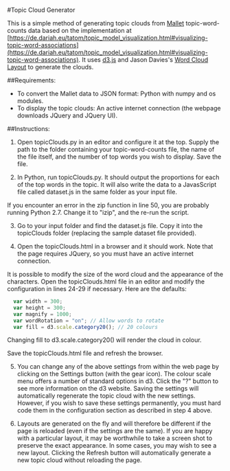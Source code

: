 #Topic Cloud Generator

This is a simple method of generating topic clouds from [Mallet](http://mallet.cs.umass.edu/index.php) topic-word-counts data based on the implementation at [https://de.dariah.eu/tatom/topic_model_visualization.html#visualizing-topic-word-associations](https://de.dariah.eu/tatom/topic_model_visualization.html#visualizing-topic-word-associations). It uses [d3.js](http://d3js.org/) and Jason Davies's [Word Cloud Layout](https://github.com/jasondavies/d3-cloud) to generate the clouds.

##Requirements:

* To convert the Mallet data to JSON format: Python with numpy and os modules.
* To display the topic clouds: An active internet connection (the webpage downloads JQuery and JQuery UI).

##Instructions:
1. Open topicClouds.py in an editor and configure it at the top. Supply the path to the folder containing your topic-word-counts file, the name of the file itself, and the number of top words you wish to display. Save the file.

2. In Python, run topicClouds.py. It should output the proportions for each of the top words in the topic. It will also write the data to a JavasScript file called dataset.js in the same folder as your input file.

  If you encounter an error in the zip function in line 50, you are probably running Python 2.7. Change it to "izip", and the re-run the script.

3. Go to your input folder and find the dataset.js file. Copy it into the topicClouds folder (replacing the sample dataset file provided).

4. Open the topicClouds.html in a browser and it should work. Note that the page requires JQuery, so you must have an active internet connection.

  It is possible to modify the size of the word cloud and the appearance of the characters. Open the topicClouds.html file in an editor and modify the configuration in lines 24-29 if necessary. Here are the defaults:

  ```JavaScript
    var width = 300;
    var height = 300;
    var magnify = 1000;
    var wordRotation = "on"; // Allow words to rotate
    var fill = d3.scale.category20(); // 20 colours
  ```
  
  Changing fill to d3.scale.category20() will render the cloud in colour.

  Save the topicClouds.html file and refresh the browser.

5. You can change any of the above settings from within the web page by clicking on the Settings button (with the gear icon). The colour scale menu offers a number of standard options in d3. Click the "?" button to see more information on the d3 website. Saving the settings will automatically regenerate the topic cloud with the new settings. However, if you wish to save these settings permanently, you must hard code them in the configuration section as described in step 4 above.

6. Layouts are generated on the fly and will therefore be different if the page is reloaded (even if the settings are the same). If you are happy with a particular layout, it may be worthwhile to take a screen shot to preserve the exact appearance. In some cases, you may wish to see a new layout. Clicking the Refresh button will automatically generate a new topic cloud without reloading the page.

